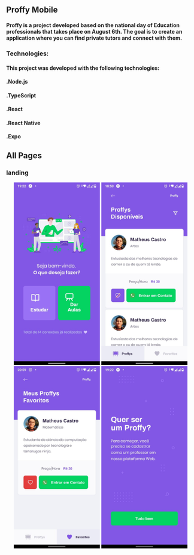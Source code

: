 ## **Proffy Mobile**
#### Proffy is a project developed based on the national day of Education professionals that takes place on August 6th. The goal is to create an application where you can find private tutors and connect with them.

### Technologies:
#### This project was developed with the following technologies:

#### .Node.js
#### .TypeScript
#### .React
#### .React Native
#### .Expo


## **All Pages**
### landing
<p align="center" display="flex">
  <img src="images/LandingPAGE.jpeg" width="230" >
  <img src="images/TeacherList.jpeg" width="230" >
  <img src="images/Favorites.jpeg" width="230">
  <img src="images/Register.jpeg" width="230">
</p>
